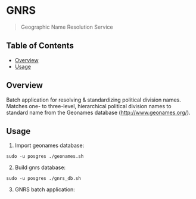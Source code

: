 # GNRS

> Geographic Name Resolution Service

## Table of Contents

- [Overview](#Overview)
- [Usage](#usage)

## Overview

Batch application for resolving & standardizing political division names. Matches one- to three-level, hierarchical political division names to standard name from the Geonames database (http://www.geonames.org/).

## Usage

1. Import geonames database:

```
sudo -u posgres ./geonames.sh

```

2. Build gnrs database:

```
sudo -u posgres ./gnrs_db.sh

```

3. GNRS batch application:

